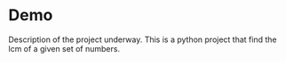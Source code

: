 # Demo

Description of the project underway.
This is a python project that find the lcm of a given set of numbers.
